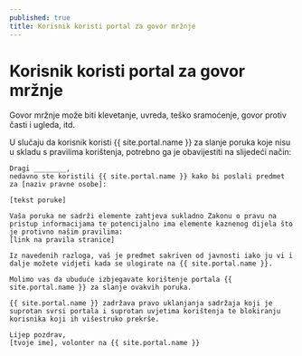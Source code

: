 ```yaml
---
published: true
title: Korisnik koristi portal za govor mržnje
---
```


# Korisnik koristi portal za govor mržnje

Govor mržnje može biti klevetanje, uvreda, teško sramoćenje, govor protiv časti i ugleda, itd.

U slučaju da korisnik koristi {{ site.portal.name }} za slanje poruka koje nisu u skladu s pravilima korištenja, potrebno ga je obavijestiti na slijedeći način:

```
Dragi ________,
nedavno ste koristili {{ site.portal.name }} kako bi poslali predmet za [naziv pravne osobe]:

[tekst poruke]

Vaša poruka ne sadrži elemente zahtjeva sukladno Zakonu o pravu na pristup informacijama te potencijalno ima elemente kaznenog dijela što je protivno našim pravilima:
[link na pravila stranice]

Iz navedenih razloga, vaš je predmet sakriven od javnosti iako ju vi i dalje možete vidjeti kada se ulogirate na {{ site.portal.name }}.

Molimo vas da ubuduće izbjegavate korištenje portala {{ site.portal.name }} za slanje ovakvih poruka.

{{ site.portal.name }} zadržava pravo uklanjanja sadržaja koji je suprotan svrsi portala i suprotan uvjetima korištenja te blokiranju korisnika koji ih višestruko prekrše.

Lijep pozdrav,
[tvoje ime], volonter na {{ site.portal.name }}
```
